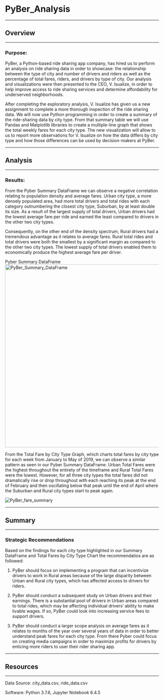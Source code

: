 # PyBer_Analysis
---
## Overview
---
### Purpose:

  PyBer, a Python-based ride sharing app company, has hired us to perform an analysis on ride sharing data in order to showcase: the relationship between the type of city and number of drivers and riders as well as the percentage of total fares, riders, and drivers by type of city. Our analysis and visualizations were then presented to the CEO, V. Isualize, in order to help improve access to ride sharing services and determine affordability for underserved neighborhoods. 

  After completing the exploratory analysis, V. Isualize has given us a new assignment to complete a more thorough inspection of the ride sharing data. We will now use Python programming in order to create a summary of the ride-sharing data by city type. From that summary table we will use Pandas and Matplotlib libraries to create a multiple-line graph that shows the total weekly fares for each city type. The new visualization will allow to us to report more observations for V. Isualize on how the data differs by city type and how those differences can be used by decision-makers at PyBer.

---
## Analysis
---
### Results:

  From the Pyber Summary DataFrame we can observe a negative correlation relating to population density and average fares. Urban city type, a more densely populated area, had more total drivers and total rides with each category outnumbering the closest city type, Suburban, by at least double its size. As a result of the largest supply of total drivers, Urban drivers had the lowest average fare per ride and earned the least compared to drivers in the other two city types.

  Consequently, on the other end of the density spectrum, Rural drivers had a tremendous advantage as it relates to average fares. Rural total rides and total drivers were both the smallest by a significant margin as compared to the other two city types. The lowest supply of total drivers enabled them to economically produce the highest average fare per driver.

Pyber Summary DataFrame
<img width="598" alt="PyBer_Summary_DataFrame" src="https://user-images.githubusercontent.com/99817571/160156024-ae019661-bf28-4b6f-b29a-9ea90b3ef059.png">

  From the Total Fare by City Type Graph, which charts total fares by city type for each week from January to May of 2019, we can observe a similar pattern as seen in our Pyber Summary DataFrame. Urban Total Fares were the highest throughout the entirety of the timeframe and Rural Total Fares were the lowest. However, for all three city types the total fares did not dramatically rise or drop throughout with each reaching its peak at the end of February and then oscillating below that peak until the end of April where the Suburban and Rural city types start to peak again.

![PyBer_fare_summary](https://user-images.githubusercontent.com/99817571/160156294-d529157f-4d97-4330-a16a-4d01cab59bc7.png)

---
## Summary
---
### Strategic Recommendations

  Based on the findings for each city type highlighted in our Summary DataFrame and Total Fares by City Type Chart the recommendatios are as followed:

  1. PyBer should focus on implementing a program that can incentivize drivers to work in Rural areas because of the large disparity between Urban and Rural city types, which has affected access to drivers for riders. 
  
  2. PyBer should conduct a subsequent study on Urban drivers and their earnings. There is a substantial pool of drivers in Urban areas compared to total rides, which may be affecting individual drivers’ ability to make livable wages.  If so, PyBer could look into increasing service fees to support drivers. 
  
  3. PyBer should conduct a larger scope analysis on average fares as it relates to months of the year over several years of data in order to better understand peak fares for each city type. From there Pyber could focus on creating media campaigns in order to maximize profits for drivers by enticing more riders to user their rider sharing app.

---
## Resources
---
Data Source: city_data.csv, ride_data.csv

Software: Python 3.7.6, Jupyter Notebook 6.4.5
